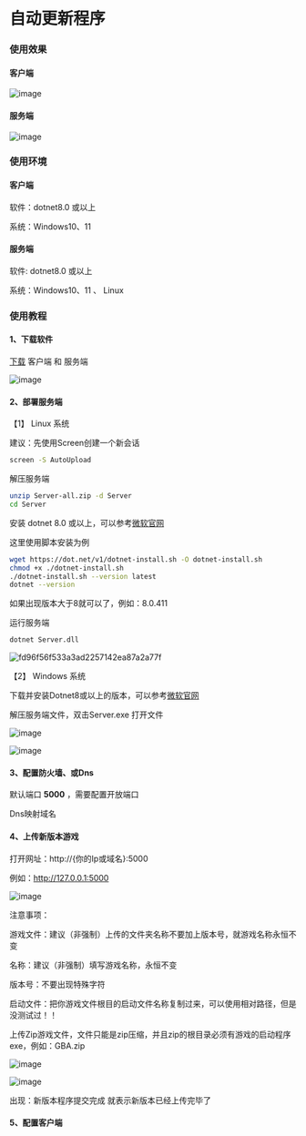 # 自动更新程序

### 使用效果

#### 客户端

![image](https://github.com/user-attachments/assets/7d581a5d-dde9-4ee7-b8d3-8e7662931e62)
#### 服务端

![image](https://github.com/user-attachments/assets/5888be42-a43c-4a3e-ac9a-8e9d90011bd1)

### 使用环境

#### 客户端

软件：dotnet8.0 或以上

系统：Windows10、11

#### 服务端

软件: dotnet8.0 或以上

系统：Windows10、11 、 Linux

### 使用教程

#### 1、下载软件

[下载](https://github.com/Lamzier/AutoUpdata/releases/latest) 客户端 和 服务端

![image](https://github.com/user-attachments/assets/3d4fba10-2acf-4ab3-923a-1c3ab1402d12)

#### 2、部署服务端

【1】 Linux 系统

建议：先使用Screen创建一个新会话

```bash
screen -S AutoUpload
```

解压服务端

```bash
unzip Server-all.zip -d Server
cd Server
```

安装 dotnet 8.0 或以上，可以参考[微软官网](https://learn.microsoft.com/zh-cn/dotnet/core/install/linux)

这里使用脚本安装为例

```bash
wget https://dot.net/v1/dotnet-install.sh -O dotnet-install.sh
chmod +x ./dotnet-install.sh
./dotnet-install.sh --version latest
dotnet --version
```

如果出现版本大于8就可以了，例如：8.0.411

运行服务端

```bash
dotnet Server.dll
```

![fd96f56f533a3ad2257142ea87a2a77f](https://github.com/user-attachments/assets/48ab95e9-efe0-4cab-9e04-4064ee68dafd)

【2】 Windows 系统

下载并安装Dotnet8或以上的版本，可以参考[微软官网](https://dotnet.microsoft.com/zh-cn/download/dotnet/8.0)

解压服务端文件，双击Server.exe 打开文件

![image](https://github.com/user-attachments/assets/b80916c9-a550-4a19-9429-c1b0faa7e3e7)

![image](https://github.com/user-attachments/assets/f56fc2ac-56ac-43b5-9a77-e25fdfb3c832)

#### 3、配置防火墙、或Dns

默认端口 **5000** ，需要配置开放端口

Dns映射域名

#### 4、上传新版本游戏

打开网址：http://{你的Ip或域名}:5000

例如：http://127.0.0.1:5000

![image](https://github.com/user-attachments/assets/c7d13369-5d17-4b55-b166-7625464e35de)

  注意事项：
  
  游戏文件：建议（非强制）上传的文件夹名称不要加上版本号，就游戏名称永恒不变
  
  名称：建议（非强制）填写游戏名称，永恒不变
  
  版本号：不要出现特殊字符
  
  启动文件：把你游戏文件根目的启动文件名称复制过来，可以使用相对路径，但是没测试过！！

上传Zip游戏文件，文件只能是zip压缩，并且zip的根目录必须有游戏的启动程序exe，例如：GBA.zip

![image](https://github.com/user-attachments/assets/15397750-cfb2-4d2b-ba35-bb3507192565)

![image](https://github.com/user-attachments/assets/e8b116eb-ea31-41f5-9a4b-09f55247b972)

出现：新版本程序提交完成 就表示新版本已经上传完毕了

#### 5、配置客户端







